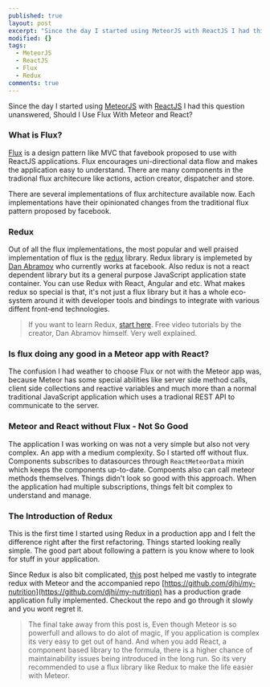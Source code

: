 ```yaml
---
published: true
layout: post
excerpt: "Since the day I started using MeteorJS with ReactJS I had this question unanwered, Should I Use Flux With Meteor and React?"
modified: {}
tags: 
  - MeteorJS
  - ReactJS
  - Flux
  - Redux
comments: true
---
```





Since the day I started using [MeteorJS](https://www.meteor.com/) with [ReactJS](https://facebook.github.io/react/) I had this question unanswered, Should I Use Flux With Meteor and React?

### What is Flux?
[Flux](https://facebook.github.io/flux/) is a design pattern like MVC that favebook proposed to use with ReactJS applications. Flux encourages uni-directional data flow and makes the application easy to understand. There are many components in the tradional flux architecure like actions, action creator, dispatcher and store. 

There are several implementations of flux architecture available now. Each implementations have their opinionated changes from the traditional flux pattern proposed by facebook.

### Redux
Out of all the flux implementations, the most popular and well praised implementation of flux is the [redux](https://github.com/rackt/redux) library. Redux library is implemeted by [Dan Abramov](https://github.com/gaearon) who currently works at facebook. Also redux is not a react dependent library but its a general purpose JavaScript application state container. You can use Redux with React, Angular and etc. What makes redux so special is that, it's not just a flux library but it has a whole eco-system around it with developer tools and bindings to integrate with various diffent front-end technologies. 

> If you want to learn Redux, [start here](https://egghead.io/series/getting-started-with-redux). Free video tutorials by the creator, Dan Abramov himself. Very well explained.

### Is flux doing any good in a Meteor app with React?
The confusion I had weather to choose Flux or not with the Meteor app was, because Meteor has some special abilities like server side method calls, client side collections and reactive variables and much more than a normal traditional JavaScript application which uses a tradional REST API to communicate to the server.

### Meteor and React without Flux - Not So Good
The application I was working on was not a very simple but also not very complex. An app with a medium complexity. So I started off without flux. Components subscribes to datasources through `ReactMeteorData` mixin which keeps the components up-to-date. Compoents also can call meteor methods themselves. Things didn't look so good with this approach. When the application had multiple subscriptions, things felt bit complex to understand and manage.

### The Introduction of Redux
This is the first time I started using Redux in a production app and I felt the difference right after the first refactoring. Things started looking really simple. The good part about following a pattern is you know where to look for stuff in your application. 

Since Redux is also bit complicated, [this](http://marmelab.com/blog/2015/11/27/meteor-webpack-react-redux.html) post helped me vastly to integrate redux with Meteor and the accompanied repo [https://github.com/djhi/my-nutrition](https://github.com/djhi/my-nutrition) has a production grade application fully implemented. Checkout the repo and go through it slowly and you wont regret it.

> The final take away from this post is, Even though Meteor is so powerfull and allows to do alot of magic, If you application is complex its very easy to get out of hand. And when you add React, a component based library to the formula, there is a higher chance of maintainability issues being introduced in the long run. So its very recommended to use a flux library like Redux to make the life easier with Meteor.
